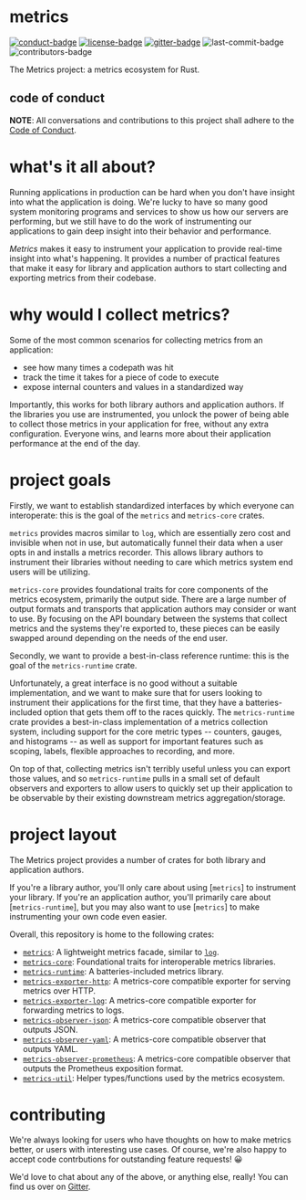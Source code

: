 # metrics

[![conduct-badge][]][conduct] [![license-badge][]](#license) [![gitter-badge][]][gitter] ![last-commit-badge][] ![contributors-badge][]

[conduct-badge]: https://img.shields.io/badge/%E2%9D%A4-code%20of%20conduct-blue.svg
[license-badge]: https://img.shields.io/badge/license-MIT-blue
[conduct]: https://github.com/metrics-rs/metrics/blob/master/CODE_OF_CONDUCT.md
[gitter-badge]: https://img.shields.io/gitter/room/metrics-rs/community
[gitter]: https://gitter.im/metrics-rs/community
[last-commit-badge]: https://img.shields.io/github/last-commit/metrics-rs/metrics
[contributors-badge]: https://img.shields.io/github/contributors/metrics-rs/metrics


The Metrics project: a metrics ecosystem for Rust.

## code of conduct

**NOTE**: All conversations and contributions to this project shall adhere to the [Code of Conduct][conduct].

# what's it all about?

Running applications in production can be hard when you don't have insight into what the application is doing.  We're lucky to have so many good system monitoring programs and services to show us how our servers are performing, but we still have to do the work of instrumenting our applications to gain deep insight into their behavior and performance.

_Metrics_ makes it easy to instrument your application to provide real-time insight into what's happening.  It provides a number of practical features that make it easy for library and application authors to start collecting and exporting metrics from their codebase.

# why would I collect metrics?

Some of the most common scenarios for collecting metrics from an application:
- see how many times a codepath was hit
- track the time it takes for a piece of code to execute
- expose internal counters and values in a standardized way

Importantly, this works for both library authors and application authors.  If the libraries you use are instrumented, you unlock the power of being able to collect those metrics in your application for free, without any extra configuration.  Everyone wins, and learns more about their application performance at the end of the day.

# project goals

Firstly, we want to establish standardized interfaces by which everyone can interoperate: this is the goal of the `metrics` and `metrics-core` crates.

`metrics` provides macros similar to `log`, which are essentially zero cost and invisible when not in use, but automatically funnel their data when a user opts in and installs a metrics recorder.  This allows library authors to instrument their libraries without needing to care which metrics system end users will be utilizing.

`metrics-core` provides foundational traits for core components of the metrics ecosystem, primarily the output side.  There are a large number of output formats and transports that application authors may consider or want to use.  By focusing on the API boundary between the systems that collect metrics and the systems they're exported to, these pieces can be easily swapped around depending on the needs of the end user.

Secondly, we want to provide a best-in-class reference runtime: this is the goal of the `metrics-runtime` crate.

Unfortunately, a great interface is no good without a suitable implementation, and we want to make sure that for users looking to instrument their applications for the first time, that they have a batteries-included option that gets them off to the races quickly.  The `metrics-runtime` crate provides a best-in-class implementation of a metrics collection system, including support for the core metric types -- counters, gauges, and histograms -- as well as support for important features such as scoping, labels, flexible approaches to recording, and more.

On top of that, collecting metrics isn't terribly useful unless you can export those values, and so `metrics-runtime` pulls in a small set of default observers and exporters to allow users to quickly set up their application to be observable by their existing downstream metrics aggregation/storage.

# project layout

The Metrics project provides a number of crates for both library and application authors.

If you're a library author, you'll only care about using [`metrics`] to instrument your library.  If you're an application author, you'll primarily care about [`metrics-runtime`], but you may also want to use [`metrics`] to make instrumenting your own code even easier.

Overall, this repository is home to the following crates:

* [`metrics`][metrics]: A lightweight metrics facade, similar to [`log`](https://docs.rs/log).
* [`metrics-core`][metrics-core]: Foundational traits for interoperable metrics libraries.
* [`metrics-runtime`][metrics-runtime]: A batteries-included metrics library.
* [`metrics-exporter-http`][metrics-exporter-http]: A metrics-core compatible exporter for serving metrics over HTTP.
* [`metrics-exporter-log`][metrics-exporter-log]: A metrics-core compatible exporter for forwarding metrics to logs.
* [`metrics-observer-json`][metrics-observer-json]: A metrics-core compatible observer that outputs JSON.
* [`metrics-observer-yaml`][metrics-observer-yaml]: A metrics-core compatible observer that outputs YAML.
* [`metrics-observer-prometheus`][metrics-observer-prometheus]: A metrics-core compatible observer that outputs the Prometheus exposition format.
* [`metrics-util`][metrics-util]: Helper types/functions used by the metrics ecosystem.

# contributing

We're always looking for users who have thoughts on how to make metrics better, or users with interesting use cases.  Of course, we're also happy to accept code contrbutions for outstanding feature requests! 😀

We'd love to chat about any of the above, or anything else, really!  You can find us over on [Gitter](https://gitter.im/metrics-rs/community).

[metrics]: https://github.com/metrics-rs/metrics/tree/master/metrics
[metrics-core]: https://github.com/metrics-rs/metrics/tree/master/metrics-core
[metrics-runtime]: https://github.com/metrics-rs/metrics/tree/master/metrics-runtime
[metrics-exporter-http]: https://github.com/metrics-rs/metrics/tree/master/metrics-exporter-http
[metrics-exporter-log]: https://github.com/metrics-rs/metrics/tree/master/metrics-exporter-log
[metrics-observer-json]: https://github.com/metrics-rs/metrics/tree/master/metrics-observer-json
[metrics-observer-yaml]: https://github.com/metrics-rs/metrics/tree/master/metrics-observer-yaml
[metrics-observer-prometheus]: https://github.com/metrics-rs/metrics/tree/master/metrics-observer-prometheus
[metrics-util]: https://github.com/metrics-rs/metrics/tree/master/metrics-util
